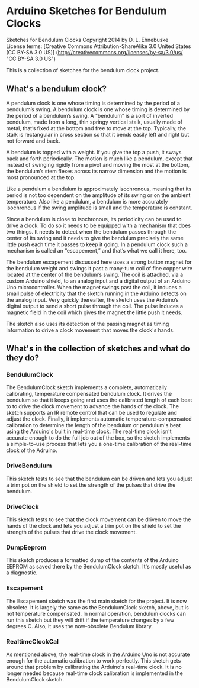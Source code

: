 # Arduino Sketches for Bendulum Clocks

Sketches for Bendulum Clocks Copyright 2014 by D. L. Ehnebuske  
License terms: [Creative Commons Attribution-ShareAlike 3.0 United States (CC BY-SA 3.0 US)]
(http://creativecommons.org/licenses/by-sa/3.0/us/ "CC BY-SA 3.0 US")

This is a collection of sketches for the bendulum clock project.

## What's a bendulum clock?

A pendulum clock is one whose timing is determined by the period of a pendulum’s swing. A 
bendulum clock is one whose timing is determined by the period of a bendulum’s swing. A 
“bendulum” is a sort of inverted pendulum, made from a long, thin springy vertical stalk, 
usually made of metal, that’s fixed at the bottom and free to move at the top. Typically, 
the stalk is rectangular in cross section so that it bends easily left and right but not 
forward and back.

A bendulum is topped with a weight. If you give the top a push, it sways back and forth 
periodically. The motion is much like a pendulum, except that instead of swinging rigidly 
from a pivot and moving the most at the bottom, the bendulum’s stem flexes across its 
narrow dimension and the motion is most pronounced at the top.

Like a pendulum a bendulum is approximately isochronous, meaning that its period is not 
too dependent on the amplitude of its swing or on the ambient temperature. Also like a 
pendulum, a bendulum is more accurately isochronous if the swing amplitude is small and 
the temperature is constant.

Since a bendulum is close to isochronous, its periodicity can be used to drive a clock. To 
do so it needs to be equipped with a mechanism that does two things. It needs to detect 
when the bendulum passes through the center of its swing and it needs to give the bendulum 
precisely the same little push each time it passes to keep it going. In a pendulum clock 
such a mechanism is called an “escapement,” and that’s what we call it here, too.

The bendulum escapement discussed here uses a strong button magnet for the bendulum weight 
and swings it past a many-turn coil of fine copper wire located at the center of the 
bendulum’s swing. The coil is attached, via a custom Arduino shield, to an analog input 
and a digital output of an Arduino Uno microcontroller. When the magnet swings past the 
coil, it induces a small pulse of electricity that the sketch running in the Arduino detects 
on the analog input. Very quickly thereafter, the sketch uses the Arduino’s digital output 
to send a short pulse through the coil. The pulse induces a magnetic field in the coil which 
gives the magnet the little push it needs.

The sketch also uses its detection of the passing magnet as timing information to drive a 
clock movement that moves the clock's hands.

## What's in the collection of sketches and what do they do?

### BendulumClock

The BendulumClock sketch implements a complete, automatically calibrating, temperature
compensated bendulum clock. It drives the bendulum so that it keeps going and uses the 
calibrated length of each beat to to drive the clock movement to advance the hands 
of the clock. The sketch supports an IR remote control that can be used to regulate and 
adjust the clock. Finally, it implements automatic temperature-compensated calibration to 
determine the length of the bendulum or pendulum's beat using the Arduino's built in 
real-time clock. The real-time clock isn't accurate enough to do the full job out of the 
box, so the sketch implements a simple-to-use process that lets you a one-time calibration 
of the real-time clock of the Adruino.

### DriveBendulum

This sketch tests to see that the bendulum can be driven and lets you adjust a trim pot on 
the shield to set the strength of the pulses that drive the bendulum.

### DriveClock

This sketch tests to see that the clock movement can be driven to move the hands of the clock 
and lets you adjust a trim pot on the shield to set the strength of the pulses that drive the 
clock movement.

### DumpEeprom

This sketch produces a formatted dump of the contents of the Arduino EEPROM as saved there by 
the BendulumClock sketch. It's mostly useful as a diagnostic.

### Escapement

The Escapement sketch was the first main sketch for the project. It is now obsolete. It is 
largely the same as the BendulumClock sketch, above, but is not temperature compensated. In 
normal operation, bendulum clocks can run this sketch but they will drift if the temperature 
changes by a few degrees C. Also, it uses the now-obsolete Bendulum library.

### RealtimeClockCal

As mentioned above, the real-time clock in the Arduino Uno is not accurate enough for the 
automatic calibration to work perfectly. This sketch gets around that problem by calibrating 
the Arduino's real-time clock. It is no longer needed because real-time clock calibration is 
implemented in the BendulumClock sketch.